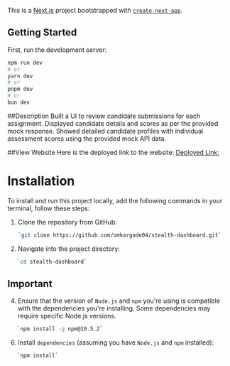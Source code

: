 This is a [Next.js](https://nextjs.org/) project bootstrapped with [`create-next-app`](https://github.com/vercel/next.js/tree/canary/packages/create-next-app).

## Getting Started

First, run the development server:

```bash
npm run dev
# or
yarn dev
# or
pnpm dev
# or
bun dev
```
##Description
Built a UI to review candidate submissions for each assignment. Displayed candidate
details and scores as per the provided mock response. Showed detailed candidate profiles
with individual assessment scores using the provided mock API data.

##View Website
Here is the deployed link to the website: [Deployed Link:](https://stealth-dashboard-psi.vercel.app/)

# Installation

To install and run this project locally, add the following commands in your terminal, follow these steps:

1. Clone the repository from GitHub:

   ```bash
   `git clone https://github.com/omkargade04/stealth-dashboard.git`

   ```

2. Navigate into the project directory:

```bash
   `cd stealth-dashboard`
```

## Important
4. Ensure that the version of `Node.js` and `npm` you're using is compatible with the dependencies you're installing. Some dependencies may require specific Node.js versions.

```bash
   `npm install -g npm@10.5.2`
```

6. Install `dependencies` (assuming you have `Node.js` and `npm` installed):

```bash
   `npm install`
```
 
 
